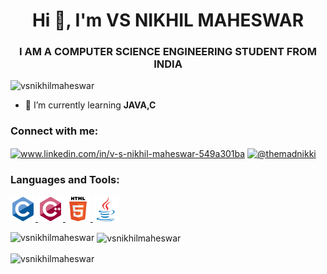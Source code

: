 <h1 align="center">Hi 👋, I'm VS NIKHIL MAHESWAR</h1>
<h3 align="center">I AM A COMPUTER SCIENCE ENGINEERING STUDENT FROM INDIA</h3>

<p align="left"> <img src="https://komarev.com/ghpvc/?username=vsnikhilmaheswar&label=Profile%20views&color=0e75b6&style=flat" alt="vsnikhilmaheswar" /> </p>

- 🌱 I’m currently learning **JAVA,C**

<h3 align="left">Connect with me:</h3>
<p align="left">
<a href="https://linkedin.com/in/www.linkedin.com/in/v-s-nikhil-maheswar-549a301ba" target="blank"><img align="center" src="https://raw.githubusercontent.com/rahuldkjain/github-profile-readme-generator/master/src/images/icons/Social/linked-in-alt.svg" alt="www.linkedin.com/in/v-s-nikhil-maheswar-549a301ba" height="30" width="40" /></a>
<a href="https://instagram.com/@themadnikki" target="blank"><img align="center" src="https://raw.githubusercontent.com/rahuldkjain/github-profile-readme-generator/master/src/images/icons/Social/instagram.svg" alt="@themadnikki" height="30" width="40" /></a>
</p>

<h3 align="left">Languages and Tools:</h3>
<p align="left"> <a href="https://www.cprogramming.com/" target="_blank" rel="noreferrer"> <img src="https://raw.githubusercontent.com/devicons/devicon/master/icons/c/c-original.svg" alt="c" width="40" height="40"/> </a> <a href="https://www.w3schools.com/cpp/" target="_blank" rel="noreferrer"> <img src="https://raw.githubusercontent.com/devicons/devicon/master/icons/cplusplus/cplusplus-original.svg" alt="cplusplus" width="40" height="40"/> </a> <a href="https://www.w3.org/html/" target="_blank" rel="noreferrer"> <img src="https://raw.githubusercontent.com/devicons/devicon/master/icons/html5/html5-original-wordmark.svg" alt="html5" width="40" height="40"/> </a> <a href="https://www.java.com" target="_blank" rel="noreferrer"> <img src="https://raw.githubusercontent.com/devicons/devicon/master/icons/java/java-original.svg" alt="java" width="40" height="40"/> </a> </p>

<p><img align="left" src="https://github-readme-stats.vercel.app/api/top-langs?username=vsnikhilmaheswar&show_icons=true&locale=en&layout=compact" alt="vsnikhilmaheswar" /></p>

<p>&nbsp;<img align="center" src="https://github-readme-stats.vercel.app/api?username=vsnikhilmaheswar&show_icons=true&locale=en" alt="vsnikhilmaheswar" /></p>

<p><img align="center" src="https://github-readme-streak-stats.herokuapp.com/?user=vsnikhilmaheswar&" alt="vsnikhilmaheswar" /></p>
